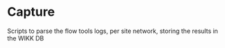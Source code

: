 # Capture

Scripts to parse the flow tools logs, per site network, storing the results in the WIKK DB
